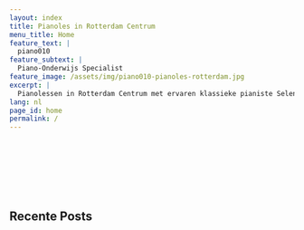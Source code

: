 ```yaml
---
layout: index
title: Pianoles in Rotterdam Centrum
menu_title: Home
feature_text: |
  piano010
feature_subtext: |
  Piano-Onderwijs Specialist
feature_image: /assets/img/piano010-pianoles-rotterdam.jpg
excerpt: |
  Pianolessen in Rotterdam Centrum met ervaren klassieke pianiste Selen Apaydin. Privélessen voor alle niveaus, zowel in het centrum als online. Leer pianotechniek, muziektheorie en compositie onder begeleiding van een concertpianist. Ontwikkel je vaardigheden en versnel je pianoreis.
lang: nl
page_id: home
permalink: /
---
```


<h1 style="visibility: hidden">
Pianoles in Rotterdam Centrum - Piano-Onderwijs Specialist
</h1>

## Recente Posts